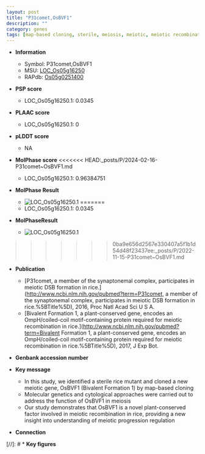 ```yaml
---
layout: post
title: "P31comet,OsBVF1"
description: ""
category: genes
tags: [map-based cloning, sterile, meiosis, meiotic, meiotic recombination]
---
```


* **Information**  
    + Symbol: P31comet,OsBVF1  
    + MSU: [LOC_Os05g16250](http://rice.plantbiology.msu.edu/cgi-bin/ORF_infopage.cgi?orf=LOC_Os05g16250)  
    + RAPdb: [Os05g0251400](http://rapdb.dna.affrc.go.jp/viewer/gbrowse_details/irgsp1?name=Os05g0251400)  

* **PSP score**  
    + LOC_Os05g16250.1: 0.0345 

* **PLAAC score**  
    + LOC_Os05g16250.1: 0 

* **pLDDT score**
    + NA


* **MolPhase score**
<<<<<<< HEAD:_posts/P/2024-02-16-P31comet~OsBVF1.md
    + LOC_Os05g16250.1: 0.96384751

* **MolPhase Result**
    + ![LOC_Os05g16250.1](https://304243504.github.io/Pictures/LOC_Os05g/LOC_Os05g16250.1.png)
=======
    + LOC_Os05g16250.1: 0.0345

* **MolPhaseResult**
    + ![LOC_Os05g16250.1](https://ricepsp.github.io/pictures/LOC_Os05g/LOC_Os05g16250.1.png)
>>>>>>> 0ba9e656d2567e330407a5f1b1d54d48f23437ee:_posts/P/2022-11-15-P31comet~OsBVF1.md

* **Publication**  
    + [P31comet, a member of the synaptonemal complex, participates in meiotic DSB formation in rice.](http://www.ncbi.nlm.nih.gov/pubmed?term=P31comet, a member of the synaptonemal complex, participates in meiotic DSB formation in rice.%5BTitle%5D), 2016, Proc Natl Acad Sci U S A.
    + [Bivalent Formation 1, a plant-conserved gene, encodes an OmpH/coiled-coil motif-containing protein required for meiotic recombination in rice.](http://www.ncbi.nlm.nih.gov/pubmed?term=Bivalent Formation 1, a plant-conserved gene, encodes an OmpH/coiled-coil motif-containing protein required for meiotic recombination in rice.%5BTitle%5D), 2017, J Exp Bot.

* **Genbank accession number**  

* **Key message**  
    + In this study, we identified a sterile rice mutant and cloned a new meiotic gene, OsBVF1 (Bivalent Formation 1) by map-based cloning
    + Molecular genetics and cytological approaches were carried out to address the function of OsBVF1 in meiosis
    + Our study demonstrates that OsBVF1 is a novel plant-conserved factor involved in meiotic recombination in rice, providing a new insight into understanding of meiotic progression regulation

* **Connection**  

[//]: # * **Key figures**  


